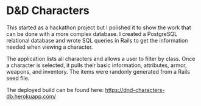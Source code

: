 # D&D Characters

This started as a hackathon project but I polished it to show the work that can be done with a more complex database.  I created a PostgreSQL relational database 
and wrote SQL queries in Rails to get the information needed when viewing a character.

The application lists all characters and allows a user to filter by class.  Once a character is selected, it pulls their basic information, attributes, armor, weapons, and inventory.  The items were randonly generated from a Rails seed file.

The deployed build can be found here: https://dnd-characters-db.herokuapp.com/
